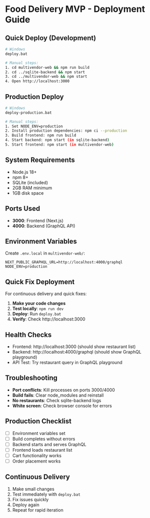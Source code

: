 # Food Delivery MVP - Deployment Guide

## Quick Deploy (Development)
```bash
# Windows
deploy.bat

# Manual steps:
1. cd multivendor-web && npm run build
2. cd ../sqlite-backend && npm start
3. cd ../multivendor-web && npm start
4. Open http://localhost:3000
```

## Production Deploy
```bash
# Windows
deploy-production.bat

# Manual steps:
1. Set NODE_ENV=production
2. Install production dependencies: npm ci --production
3. Build frontend: npm run build
4. Start backend: npm start (in sqlite-backend)
5. Start frontend: npm start (in multivendor-web)
```

## System Requirements
- Node.js 18+ 
- npm 8+
- SQLite (included)
- 2GB RAM minimum
- 1GB disk space

## Ports Used
- **3000**: Frontend (Next.js)
- **4000**: Backend (GraphQL API)

## Environment Variables
Create `.env.local` in `multivendor-web/`:
```env
NEXT_PUBLIC_GRAPHQL_URL=http://localhost:4000/graphql
NODE_ENV=production
```

## Quick Fix Deployment
For continuous delivery and quick fixes:

1. **Make your code changes**
2. **Test locally**: `npm run dev`
3. **Deploy**: Run `deploy.bat`
4. **Verify**: Check http://localhost:3000

## Health Checks
- Frontend: http://localhost:3000 (should show restaurant list)
- Backend: http://localhost:4000/graphql (should show GraphQL playground)
- API Test: Try restaurant query in GraphQL playground

## Troubleshooting
- **Port conflicts**: Kill processes on ports 3000/4000
- **Build fails**: Clear node_modules and reinstall
- **No restaurants**: Check sqlite-backend logs
- **White screen**: Check browser console for errors

## Production Checklist
- [ ] Environment variables set
- [ ] Build completes without errors  
- [ ] Backend starts and serves GraphQL
- [ ] Frontend loads restaurant list
- [ ] Cart functionality works
- [ ] Order placement works

## Continuous Delivery
1. Make small changes
2. Test immediately with `deploy.bat`
3. Fix issues quickly
4. Deploy again
5. Repeat for rapid iteration